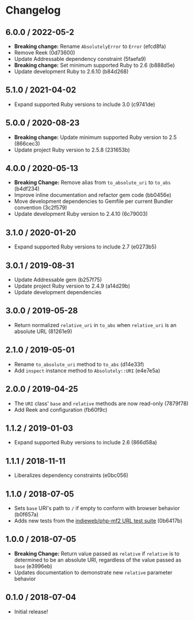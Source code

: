# Changelog

## 6.0.0 / 2022-05-2

- **Breaking change:** Rename `AbsolutelyError` to `Error` (efcd8fa)
- Remove Reek (0d73600)
- Update Addressable dependency constraint (5faefa9)
- **Breaking change:** Set minimum supported Ruby to 2.6 (b888d5e)
- Update development Ruby to 2.6.10 (b84d268)

## 5.1.0 / 2021-04-02

- Expand supported Ruby versions to include 3.0 (c9741de)

## 5.0.0 / 2020-08-23

- **Breaking change:** Update minimum supported Ruby version to 2.5 (866cec3)
- Update project Ruby version to 2.5.8 (231653b)

## 4.0.0 / 2020-05-13

- **Breaking Change:** Remove alias from `to_absolute_uri` to `to_abs` (b4df234)
- Improve inline documentation and refactor gem code (bb0456e)
- Move development dependencies to Gemfile per current Bundler convention (3c2f579)
- Update development Ruby version to 2.4.10 (6c79003)

## 3.1.0 / 2020-01-20

- Expand supported Ruby versions to include 2.7 (e0273b5)

## 3.0.1 / 2019-08-31

- Update Addressable gem (b257f75)
- Update project Ruby version to 2.4.9 (a14d29b)
- Update development dependencies

## 3.0.0 / 2019-05-28

- Return normalized `relative_uri` in `to_abs` when `relative_uri` is an absolute URL (81261e9)

## 2.1.0 / 2019-05-01

- Rename `to_absolute_uri` method to `to_abs` (d14e33f)
- Add `inspect` instance method to `Absolutely::URI` (e4e7e5a)

## 2.0.0 / 2019-04-25

- The `URI` class' `base` and `relative` methods are now read-only (7879f78)
- Add Reek and configuration (fb60f9c)

## 1.1.2 / 2019-01-03

- Expand supported Ruby versions to include 2.6 (866d58a)

## 1.1.1 / 2018-11-11

- Liberalizes dependency constraints (e0bc056)

## 1.1.0 / 2018-07-05

- Sets `base` URI's path to `/` if empty to conform with browser behavior (b0f657a)
- Adds new tests from the [indieweb/php-mf2 URL test suite](https://github.com/indieweb/php-mf2/blob/master/tests/Mf2/URLTest.php) (0b6417b)

## 1.0.0 / 2018-07-05

- **Breaking Change:** Return value passed as `relative` if `relative` is to determined to be an absolute URI, regardless of the value passed as `base` (e3996eb)
- Updates documentation to demonstrate new `relative` parameter behavior

## 0.1.0 / 2018-07-04

- Initial release!
